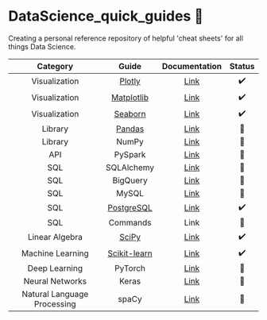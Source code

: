 # DataScience_quick_guides 🚧

Creating a personal reference repository of helpful 'cheat sheets' for all things Data Science.

| Category | Guide | Documentation | Status
| :---------------: | :---------------: | :---------------: | :---------------:
| Visualization | [Plotly](Visualization/Plotly.md) | [Link](https://matplotlib.org/2.0.0/index.html) | ✔️
| Visualization | [Matplotlib](Visualization/Matplotlib.md) | [Link](https://plotly.com/python/plotly-express/) | ✔️
| Visualization | [Seaborn](Visualization/Seaborn.md) | [Link](https://seaborn.pydata.org/index.html) | ✔️
| Library | [Pandas](Pandas) | [Link](https://pandas.pydata.org/docs/) | 🚧
| Library | NumPy | [Link](https://numpy.org/doc/stable/) | 🚧
| API | PySpark | [Link](https://spark.apache.org/docs/latest/api/python/) | 🚧
| SQL | SQLAlchemy | [Link](https://www.sqlalchemy.org) | 🚧
| SQL | BigQuery | [Link](https://cloud.google.com/bigquery/docs) | 🚧
| SQL | MySQL | [Link](https://www.mysql.com/) | 🚧
| SQL | [PostgreSQL](SQL/PostgreSQL.md) | [Link](https://www.postgresql.org/) | ✔️
| SQL | Commands | Link | 🚧
| Linear Algebra | [SciPy](Linear%20Algebra/SciPy.md) | [Link](https://docs.scipy.org/doc/scipy/) | ✔️
| Machine Learning | [Scikit-learn](Machine%20Learning/Scikit-learn.md) | [Link](https://scikit-learn.org/stable/index.html) | ✔️
| Deep Learning | PyTorch | [Link](https://pytorch.org/docs/stable/index.html) | 🚧
| Neural Networks | Keras | [Link](https://keras.io/getting_started/) | 🚧
| Natural Language Processing | spaCy | [Link](https://spacy.io/usage#quickstart) | 🚧

